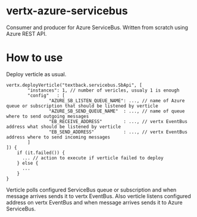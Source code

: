 vertx-azure-servicebus
======================

Consumer and producer for Azure ServiceBus. Written from scratch using Azure REST API.

How to use
==========

Deploy verticle as usual.

```
vertx.deployVerticle("textback.servicebus.SbApi", [
        "instances": 1, // number of vericles, usualy 1 is enough
        "config"   : [
                "AZURE_SB_LISTEN_QUEUE_NAME": ..., // name of Azure queue or subscription that should be listened by verticle
                "AZURE_SB_SEND_QUEUE_NAME"  : ..., // name of queue where to send outgoing messages
                "EB_RECEIVE_ADDRESS"        : ..., // vertx EventBus address what should be listened by verticle
                "EB_SEND_ADDRESS"           : ..., // vertx EventBus address where to send incoming messages
        ]
]) {
    if (it.failed()) {
      ... // action to execute if verticle failed to deploy
    } else {
      ...
    }
}
```

Verticle polls configured ServiceBus queue or subscription and when message arrives sends it to vertx EventBus. 
Also verticle listens configured address on vertx EventBus and when message arrives sends it to Azure ServiceBus.
